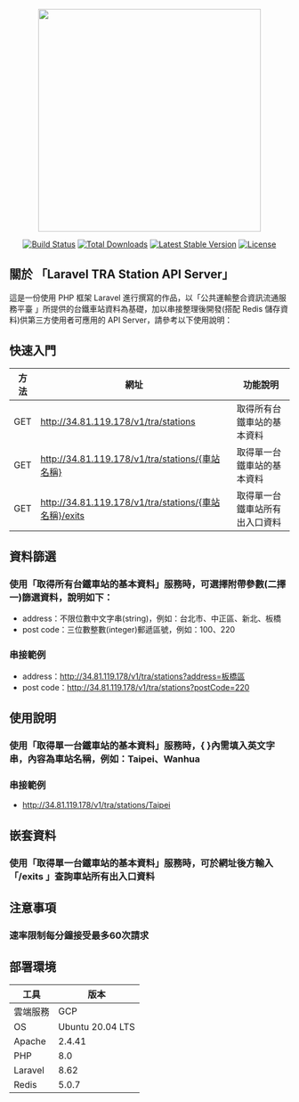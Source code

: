 <p align="center"><a href="https://laravel.com" target="_blank"><img src="https://raw.githubusercontent.com/laravel/art/master/logo-lockup/5%20SVG/2%20CMYK/1%20Full%20Color/laravel-logolockup-cmyk-red.svg" width="400"></a></p>

<p align="center">
<a href="https://travis-ci.org/laravel/framework"><img src="https://travis-ci.org/laravel/framework.svg" alt="Build Status"></a>
<a href="https://packagist.org/packages/laravel/framework"><img src="https://img.shields.io/packagist/dt/laravel/framework" alt="Total Downloads"></a>
<a href="https://packagist.org/packages/laravel/framework"><img src="https://img.shields.io/packagist/v/laravel/framework" alt="Latest Stable Version"></a>
<a href="https://packagist.org/packages/laravel/framework"><img src="https://img.shields.io/packagist/l/laravel/framework" alt="License"></a>
</p>

## 關於 「Laravel TRA Station API Server」

這是一份使用 PHP 框架 Laravel 進行撰寫的作品，以「公共運輸整合資訊流通服務平臺 」所提供的台鐵車站資料為基礎，加以串接整理後開發(搭配 Redis 儲存資料)供第三方使用者可應用的 API Server，請參考以下使用說明：

## 快速入門

|方法|網址|功能說明|
|--|--|--|
|GET|http://34.81.119.178/v1/tra/stations|取得所有台鐵車站的基本資料|
|GET|http://34.81.119.178/v1/tra/stations/{車站名稱}|取得單一台鐵車站的基本資料|
|GET|http://34.81.119.178/v1/tra/stations/{車站名稱}/exits|取得單一台鐵車站所有出入口資料|

## 資料篩選
### 使用「取得所有台鐵車站的基本資料」服務時，可選擇附帶參數(二擇一)篩選資料，說明如下：
- address：不限位數中文字串(string)，例如：台北市、中正區、新北、板橋
- post code：三位數整數(integer)郵遞區號，例如：100、220
### 串接範例
- address：http://34.81.119.178/v1/tra/stations?address=板橋區
- post code：http://34.81.119.178/v1/tra/stations?postCode=220

## 使用說明
### 使用「取得單一台鐵車站的基本資料」服務時，{ }內需填入英文字串，內容為車站名稱，例如：Taipei、Wanhua
### 串接範例
- http://34.81.119.178/v1/tra/stations/Taipei

## 嵌套資料
### 使用「取得單一台鐵車站的基本資料」服務時，可於網址後方輸入 「/exits 」查詢車站所有出入口資料

## 注意事項
### 速率限制每分鐘接受最多60次請求

## 部署環境
|工具|版本|
|--|--|
|雲端服務|GCP|
|OS|Ubuntu 20.04 LTS|
|Apache|2.4.41|
|PHP|8.0|
|Laravel|8.62|
|Redis|5.0.7|

